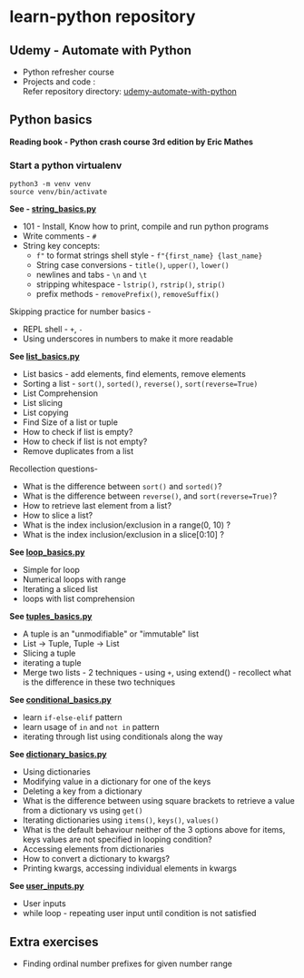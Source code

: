 # learn-python repository

## Udemy - Automate with Python

* Python refresher course <br/>
* Projects and code : <br/>
  Refer repository directory: [udemy-automate-with-python](udemy-automate-with-python/README.md)

## Python basics

**Reading book - Python crash course 3rd edition by Eric Mathes**

### Start a python virtualenv

```commandline
python3 -m venv venv
source venv/bin/activate
```

**See - [string_basics.py](python-crash-course-3rd-ed/string_basics.py)**

* 101 - Install, Know how to print, compile and run python programs
* Write comments - `#`
* String key concepts:
    * `f"` to format strings shell style - `f"{first_name} {last_name}`
    * String case conversions - `title()`, `upper()`, `lower()`
    * newlines and tabs - `\n` and `\t`
    * stripping whitespace - `lstrip()`, `rstrip()`, `strip()`
    * prefix methods - `removePrefix()`, `removeSuffix()`

Skipping practice for number basics -

- REPL shell - `+`, `-`
- Using underscores in numbers to make it more readable

**See [list_basics.py](python-crash-course-3rd-ed/list_basics.py)**

* List basics - add elements, find elements, remove elements
* Sorting a list - `sort()`, `sorted()`, `reverse()`, `sort(reverse=True)`
* List Comprehension
* List slicing
* List copying
* Find Size of a list or tuple
* How to check if list is empty?
* How to check if list is not empty?
* Remove duplicates from a list

Recollection questions-

- What is the difference between `sort()` and `sorted()`?
- What is the difference between `reverse()`, and `sort(reverse=True)`?
- How to retrieve last element from a list?
- How to slice a list?
- What is the index inclusion/exclusion in a range(0, 10) ?
- What is the index inclusion/exclusion in a slice[0:10] ?

**See [loop_basics.py](python-crash-course-3rd-ed/loop_basics.py)**

* Simple for loop
* Numerical loops with range
* Iterating a sliced list
* loops with list comprehension

**See [tuples_basics.py](python-crash-course-3rd-ed/tuples_basics.py)**

* A tuple is an "unmodifiable" or "immutable" list
* List -> Tuple, Tuple -> List
* Slicing a tuple
* iterating a tuple
* Merge two lists - 2 techniques - using `+`, using extend() - recollect what is the difference in these two techniques

**See [conditional_basics.py](python-crash-course-3rd-ed/conditionals_basics.py)**

* learn `if-else-elif` pattern
* learn usage of `in` and `not in` pattern
* iterating through list using conditionals along the way

**See [dictionary_basics.py](python-crash-course-3rd-ed/dictionary_basics.py)**

* Using dictionaries
* Modifying value in a dictionary for one of the keys
* Deleting a key from a dictionary
* What is the difference between using square brackets to retrieve a value from a dictionary vs using `get()`
* Iterating dictionaries using `items()`, `keys()`, `values()`
* What is the default behaviour neither of the 3 options above for items, keys values are not specified in
  looping condition?
* Accessing elements from dictionaries
* How to convert a dictionary to kwargs?
* Printing kwargs, accessing individual elements in kwargs

**See [user_inputs.py](python-crash-course-3rd-ed/user_inputs.py)**

* User inputs
* while loop - repeating user input until condition is not satisfied

## Extra exercises

* Finding ordinal number prefixes for given number range